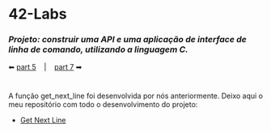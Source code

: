 <h1>42-Labs</h1>

### _Projeto: construir uma API e uma aplicação de interface de linha de comando, utilizando a linguagem C._

 ⬅ [part 5](https://github.com/42sp/42labs-selection-process-v2-Vinicius-Santoro/blob/main/42-labs/readmes/5.init_vars.md) &nbsp;&nbsp;&nbsp;|&nbsp;&nbsp;&nbsp; [part 7](https://github.com/42sp/42labs-selection-process-v2-Vinicius-Santoro/blob/main/42-labs/readmes/7.verify_methods.md) ➡

<h1></h1>

A função get_next_line foi desenvolvida por nós anteriormente. Deixo aqui o meu repositório com todo o desenvolvimento do projeto:

-   [Get Next Line](https://github.com/Vinicius-Santoro/42-formation-lvl1-2.get_next_line)
